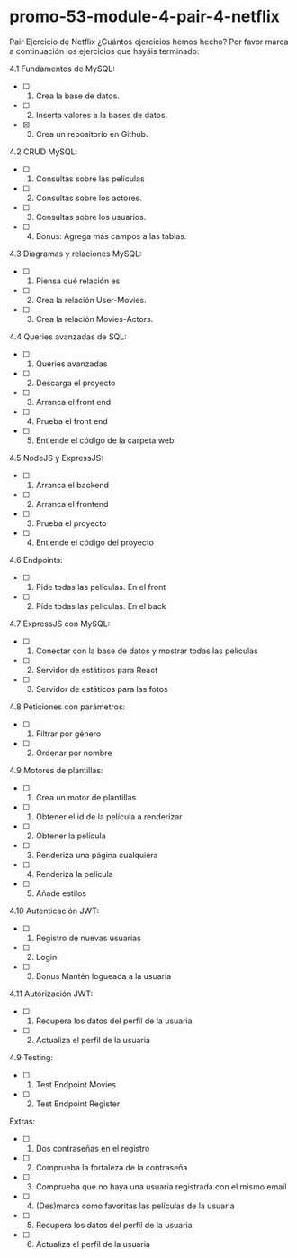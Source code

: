 # promo-53-module-4-pair-4-netflix
Pair 
Ejercicio de Netflix
¿Cuántos ejercicios hemos hecho?
Por favor marca a continuación los ejercicios que hayáis terminado:

4.1 Fundamentos de MySQL:

- [ ]  1. Crea la base de datos.
- [ ]  2. Inserta valores a la bases de datos.
- [x]  3. Crea un repositorio en Github. 

4.2 CRUD MySQL:

- [ ] 1. Consultas sobre las películas
- [ ] 2. Consultas sobre los actores.
- [ ]  3. Consultas sobre los usuarios.
- [ ]  4. Bonus: Agrega más campos a las tablas.

4.3 Diagramas y relaciones MySQL:

- [ ] 1. Piensa qué relación es
- [ ]  2. Crea la relación User-Movies.
- [ ]  3. Crea la relación Movies-Actors.

4.4 Queries avanzadas de SQL:

- [ ]  1. Queries avanzadas
- [ ]  2. Descarga el proyecto
- [ ]  3. Arranca el front end
- [ ]  4. Prueba el front end
- [ ]  5. Entiende el código de la carpeta web
    
4.5 NodeJS y ExpressJS:

- [ ]  1. Arranca el backend
- [ ]  2. Arranca el frontend
- [ ]  3. Prueba el proyecto
- [ ]  4. Entiende el código del proyecto

4.6 Endpoints:

- [ ]  1. Pide todas las películas. En el front
- [ ]  2. Pide todas las películas. En el back

4.7 ExpressJS con MySQL:

- [ ]  1. Conectar con la base de datos y mostrar todas las películas
- [ ]  2. Servidor de estáticos para React
- [ ]  3. Servidor de estáticos para las fotos

4.8 Peticiones con parámetros:

- [ ]  1. Filtrar por género
- [ ]  2. Ordenar por nombre

4.9 Motores de plantillas:

- [ ]  1. Crea un motor de plantillas
- [ ]  1. Obtener el id de la película a renderizar
- [ ]  2. Obtener la película
- [ ]  3. Renderiza una página cualquiera
- [ ]  4. Renderiza la película
- [ ]  5. Añade estilos

4.10 Autenticación JWT:

- [ ]  1. Registro de nuevas usuarias
- [ ]  2. Login
- [ ]  3. Bonus Mantén logueada a la usuaria

4.11 Autorización JWT:

- [ ]  1. Recupera los datos del perfil de la usuaria
- [ ]  2. Actualiza el perfil de la usuaria
 
4.9 Testing:

- [ ]  1. Test Endpoint Movies
- [ ]  2. Test Endpoint Register

Extras:

- [ ]  1. Dos contraseñas en el registro
- [ ]  2. Comprueba la fortaleza de la contraseña
- [ ]  3. Comprueba que no haya una usuaria registrada con el mismo email
- [ ]  4. (Des)marca como favoritas las películas de la usuaria
- [ ]  5. Recupera los datos del perfil de la usuaria
- [ ]  6. Actualiza el perfil de la usuaria
